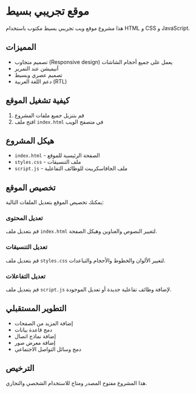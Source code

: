 # موقع تجريبي بسيط

هذا مشروع موقع ويب تجريبي بسيط مكتوب باستخدام HTML و CSS و JavaScript.

## المميزات

- تصميم متجاوب (Responsive design) يعمل على جميع أحجام الشاشات
- أنيميشن عند التمرير 
- تصميم عصري وبسيط
- دعم اللغة العربية (RTL)

## كيفية تشغيل الموقع

1. قم بتنزيل جميع ملفات المشروع
2. افتح ملف `index.html` في متصفح الويب

## هيكل المشروع

- `index.html` - الصفحة الرئيسية للموقع
- `styles.css` - ملف التنسيقات 
- `script.js` - ملف الجافاسكريبت للوظائف التفاعلية

## تخصيص الموقع

يمكنك تخصيص الموقع بتعديل الملفات التالية:

### تعديل المحتوى

قم بتعديل ملف `index.html` لتغيير النصوص والعناوين وهيكل الصفحة.

### تعديل التنسيقات

قم بتعديل ملف `styles.css` لتغيير الألوان والخطوط والأحجام والتباعدات.

### تعديل التفاعلات

قم بتعديل ملف `script.js` لإضافة وظائف تفاعلية جديدة أو تعديل الموجودة.

## التطوير المستقبلي

- إضافة المزيد من الصفحات
- دمج قاعدة بيانات
- إضافة نماذج اتصال
- إضافة معرض صور
- دمج وسائل التواصل الاجتماعي

## الترخيص

هذا المشروع مفتوح المصدر ومتاح للاستخدام الشخصي والتجاري. 